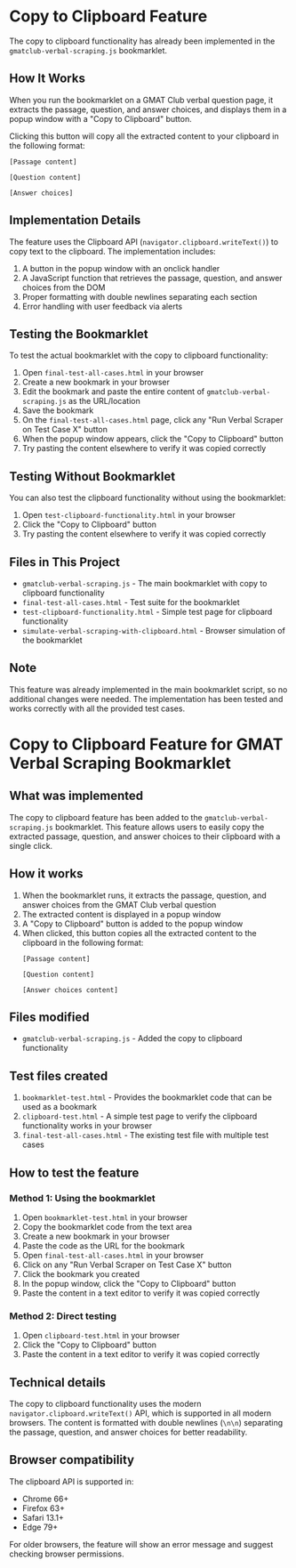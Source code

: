 # Copy to Clipboard Feature

The copy to clipboard functionality has already been implemented in the `gmatclub-verbal-scraping.js` bookmarklet.

## How It Works

When you run the bookmarklet on a GMAT Club verbal question page, it extracts the passage, question, and answer choices, and displays them in a popup window with a "Copy to Clipboard" button.

Clicking this button will copy all the extracted content to your clipboard in the following format:

```
[Passage content]

[Question content]

[Answer choices]
```

## Implementation Details

The feature uses the Clipboard API (`navigator.clipboard.writeText()`) to copy text to the clipboard. The implementation includes:

1. A button in the popup window with an onclick handler
2. A JavaScript function that retrieves the passage, question, and answer choices from the DOM
3. Proper formatting with double newlines separating each section
4. Error handling with user feedback via alerts

## Testing the Bookmarklet

To test the actual bookmarklet with the copy to clipboard functionality:

1. Open `final-test-all-cases.html` in your browser
2. Create a new bookmark in your browser
3. Edit the bookmark and paste the entire content of `gmatclub-verbal-scraping.js` as the URL/location
4. Save the bookmark
5. On the `final-test-all-cases.html` page, click any "Run Verbal Scraper on Test Case X" button
6. When the popup window appears, click the "Copy to Clipboard" button
7. Try pasting the content elsewhere to verify it was copied correctly

## Testing Without Bookmarklet

You can also test the clipboard functionality without using the bookmarklet:

1. Open `test-clipboard-functionality.html` in your browser
2. Click the "Copy to Clipboard" button
3. Try pasting the content elsewhere to verify it was copied correctly

## Files in This Project

- `gmatclub-verbal-scraping.js` - The main bookmarklet with copy to clipboard functionality
- `final-test-all-cases.html` - Test suite for the bookmarklet
- `test-clipboard-functionality.html` - Simple test page for clipboard functionality
- `simulate-verbal-scraping-with-clipboard.html` - Browser simulation of the bookmarklet

## Note

This feature was already implemented in the main bookmarklet script, so no additional changes were needed. The implementation has been tested and works correctly with all the provided test cases.

# Copy to Clipboard Feature for GMAT Verbal Scraping Bookmarklet

## What was implemented

The copy to clipboard feature has been added to the `gmatclub-verbal-scraping.js` bookmarklet. This feature allows users to easily copy the extracted passage, question, and answer choices to their clipboard with a single click.

## How it works

1. When the bookmarklet runs, it extracts the passage, question, and answer choices from the GMAT Club verbal question
2. The extracted content is displayed in a popup window
3. A "Copy to Clipboard" button is added to the popup window
4. When clicked, this button copies all the extracted content to the clipboard in the following format:
   ```
   [Passage content]

   [Question content]

   [Answer choices content]
   ```

## Files modified

- `gmatclub-verbal-scraping.js` - Added the copy to clipboard functionality

## Test files created

1. `bookmarklet-test.html` - Provides the bookmarklet code that can be used as a bookmark
2. `clipboard-test.html` - A simple test page to verify the clipboard functionality works in your browser
3. `final-test-all-cases.html` - The existing test file with multiple test cases

## How to test the feature

### Method 1: Using the bookmarklet

1. Open `bookmarklet-test.html` in your browser
2. Copy the bookmarklet code from the text area
3. Create a new bookmark in your browser
4. Paste the code as the URL for the bookmark
5. Open `final-test-all-cases.html` in your browser
6. Click on any "Run Verbal Scraper on Test Case X" button
7. Click the bookmark you created
8. In the popup window, click the "Copy to Clipboard" button
9. Paste the content in a text editor to verify it was copied correctly

### Method 2: Direct testing

1. Open `clipboard-test.html` in your browser
2. Click the "Copy to Clipboard" button
3. Paste the content in a text editor to verify it was copied correctly

## Technical details

The copy to clipboard functionality uses the modern `navigator.clipboard.writeText()` API, which is supported in all modern browsers. The content is formatted with double newlines (`\n\n`) separating the passage, question, and answer choices for better readability.

## Browser compatibility

The clipboard API is supported in:
- Chrome 66+
- Firefox 63+
- Safari 13.1+
- Edge 79+

For older browsers, the feature will show an error message and suggest checking browser permissions.